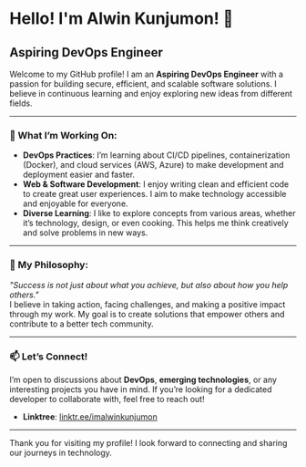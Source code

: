 <!---
imalwinkunjumon/imalwinkunjumon is a ✨ special ✨ repository because its `README.md` (this file) appears on your GitHub profile.
You can click the Preview link to take a look at your changes.
--->
# Hello! I'm Alwin Kunjumon! 👋

## Aspiring DevOps Engineer

Welcome to my GitHub profile! I am an **Aspiring DevOps Engineer** with a passion for building secure, efficient, and scalable software solutions. I believe in continuous learning and enjoy exploring new ideas from different fields.

---

### 🚀 What I’m Working On:
- **DevOps Practices**: I’m learning about CI/CD pipelines, containerization (Docker), and cloud services (AWS, Azure) to make development and deployment easier and faster.
- **Web & Software Development**: I enjoy writing clean and efficient code to create great user experiences. I aim to make technology accessible and enjoyable for everyone.
- **Diverse Learning**: I like to explore concepts from various areas, whether it’s technology, design, or even cooking. This helps me think creatively and solve problems in new ways.

---

### 🎯 My Philosophy:
_"Success is not just about what you achieve, but also about how you help others."_  
I believe in taking action, facing challenges, and making a positive impact through my work. My goal is to create solutions that empower others and contribute to a better tech community.

---

### 📫 Let’s Connect!
I’m open to discussions about **DevOps**, **emerging technologies**, or any interesting projects you have in mind. If you’re looking for a dedicated developer to collaborate with, feel free to reach out!

- **Linktree**: [linktr.ee/imalwinkunjumon](https://linktr.ee/imalwinkunjumon)

---

Thank you for visiting my profile! I look forward to connecting and sharing our journeys in technology.
